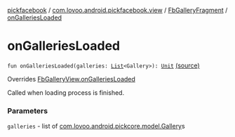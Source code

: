 [pickfacebook](../../index.md) / [com.lovoo.android.pickfacebook.view](../index.md) / [FbGalleryFragment](index.md) / [onGalleriesLoaded](./on-galleries-loaded.md)

# onGalleriesLoaded

`fun onGalleriesLoaded(galleries: `[`List`](https://kotlinlang.org/api/latest/jvm/stdlib/kotlin.collections/-list/index.html)`<Gallery>): `[`Unit`](https://kotlinlang.org/api/latest/jvm/stdlib/kotlin/-unit/index.html) [(source)](https://github.com/lovoo/android-pickpic/blob/master/pickfacebook/src/main/kotlin/com/lovoo/android/pickfacebook/view/FbGalleryFragment.kt#L97)

Overrides [FbGalleryView.onGalleriesLoaded](../../com.lovoo.android.pickfacebook.contract/-fb-gallery-view/on-galleries-loaded.md)

Called when loading process is finished.

### Parameters

`galleries` - list of [com.lovoo.android.pickcore.model.Gallery](#)s